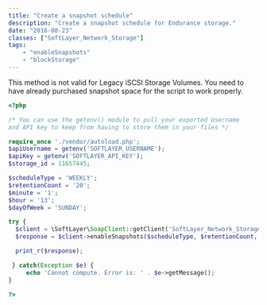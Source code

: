 ```yaml
---
title: "Create a snapshot schedule"
description: "Create a snapshot schedule for Endurance storage."
date: "2016-08-23"
classes: ["SoftLayer_Network_Storage"]
tags:
    - "enableSnapshots"
    - "blockStorage"
---
```


This method is not valid for Legacy iSCSI Storage Volumes. You need to have already purchased snapshot space for the script to work properly.

```php
<?php

/* You can use the getenv() module to pull your exported Username
and API key to keep from having to store them in your files */

require_once './vendor/autoload.php';
$apiUsername = getenv('SOFTLAYER_USERNAME');
$apiKey = getenv('SOFTLAYER_API_KEY');
$storage_id = 11657445;

$scheduleType = 'WEEKLY';
$retentionCount = '20';
$minute = '1';
$hour = '13';
$dayOfWeek = 'SUNDAY';

try {
  $client = \SoftLayer\SoapClient::getClient('SoftLayer_Network_Storage', $storage_id, $apiUsername, $apiKey);
  $response = $client->enableSnapshots($scheduleType, $retentionCount, $minute, $hour, $dayOfWeek);

  print_r($response);

 } catch(Exception $e) {
     echo 'Cannot compute. Error is: ' . $e->getMessage();
}

?>
```
